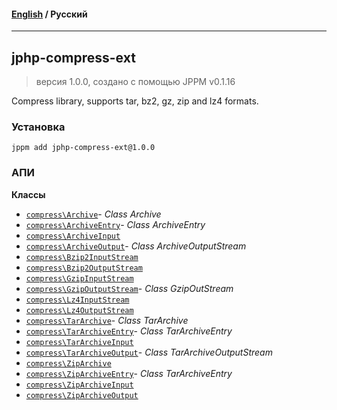 #### [English](README.md) / **Русский**

---

## jphp-compress-ext
> версия 1.0.0, создано с помощью JPPM v0.1.16

Compress library, supports tar, bz2, gz, zip and lz4 formats.

### Установка
```
jppm add jphp-compress-ext@1.0.0
```

### АПИ
**Классы**
- [`compress\Archive`](https://github.com/jphp-compiler/jphp/blob/master/exts/jphp-compress-ext/api-docs/classes/compress/Archive.ru.md)- _Class Archive_
- [`compress\ArchiveEntry`](https://github.com/jphp-compiler/jphp/blob/master/exts/jphp-compress-ext/api-docs/classes/compress/ArchiveEntry.ru.md)- _Class ArchiveEntry_
- [`compress\ArchiveInput`](https://github.com/jphp-compiler/jphp/blob/master/exts/jphp-compress-ext/api-docs/classes/compress/ArchiveInput.ru.md)
- [`compress\ArchiveOutput`](https://github.com/jphp-compiler/jphp/blob/master/exts/jphp-compress-ext/api-docs/classes/compress/ArchiveOutput.ru.md)- _Class ArchiveOutputStream_
- [`compress\Bzip2InputStream`](https://github.com/jphp-compiler/jphp/blob/master/exts/jphp-compress-ext/api-docs/classes/compress/Bzip2InputStream.ru.md)
- [`compress\Bzip2OutputStream`](https://github.com/jphp-compiler/jphp/blob/master/exts/jphp-compress-ext/api-docs/classes/compress/Bzip2OutputStream.ru.md)
- [`compress\GzipInputStream`](https://github.com/jphp-compiler/jphp/blob/master/exts/jphp-compress-ext/api-docs/classes/compress/GzipInputStream.ru.md)
- [`compress\GzipOutputStream`](https://github.com/jphp-compiler/jphp/blob/master/exts/jphp-compress-ext/api-docs/classes/compress/GzipOutputStream.ru.md)- _Class GzipOutStream_
- [`compress\Lz4InputStream`](https://github.com/jphp-compiler/jphp/blob/master/exts/jphp-compress-ext/api-docs/classes/compress/Lz4InputStream.ru.md)
- [`compress\Lz4OutputStream`](https://github.com/jphp-compiler/jphp/blob/master/exts/jphp-compress-ext/api-docs/classes/compress/Lz4OutputStream.ru.md)
- [`compress\TarArchive`](https://github.com/jphp-compiler/jphp/blob/master/exts/jphp-compress-ext/api-docs/classes/compress/TarArchive.ru.md)- _Class TarArchive_
- [`compress\TarArchiveEntry`](https://github.com/jphp-compiler/jphp/blob/master/exts/jphp-compress-ext/api-docs/classes/compress/TarArchiveEntry.ru.md)- _Class TarArchiveEntry_
- [`compress\TarArchiveInput`](https://github.com/jphp-compiler/jphp/blob/master/exts/jphp-compress-ext/api-docs/classes/compress/TarArchiveInput.ru.md)
- [`compress\TarArchiveOutput`](https://github.com/jphp-compiler/jphp/blob/master/exts/jphp-compress-ext/api-docs/classes/compress/TarArchiveOutput.ru.md)- _Class TarArchiveOutputStream_
- [`compress\ZipArchive`](https://github.com/jphp-compiler/jphp/blob/master/exts/jphp-compress-ext/api-docs/classes/compress/ZipArchive.ru.md)
- [`compress\ZipArchiveEntry`](https://github.com/jphp-compiler/jphp/blob/master/exts/jphp-compress-ext/api-docs/classes/compress/ZipArchiveEntry.ru.md)- _Class TarArchiveEntry_
- [`compress\ZipArchiveInput`](https://github.com/jphp-compiler/jphp/blob/master/exts/jphp-compress-ext/api-docs/classes/compress/ZipArchiveInput.ru.md)
- [`compress\ZipArchiveOutput`](https://github.com/jphp-compiler/jphp/blob/master/exts/jphp-compress-ext/api-docs/classes/compress/ZipArchiveOutput.ru.md)